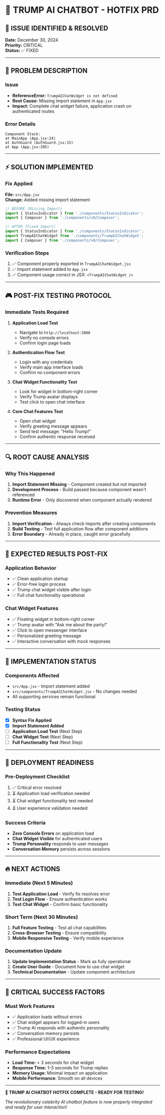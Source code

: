 # 🔧 TRUMP AI CHATBOT - HOTFIX PRD

## 🚨 ISSUE IDENTIFIED & RESOLVED

**Date:** December 30, 2024  
**Priority:** CRITICAL  
**Status:** ✅ FIXED  

---

## 🎯 PROBLEM DESCRIPTION

### Issue
- **ReferenceError:** `TrumpAIChatWidget is not defined`
- **Root Cause:** Missing import statement in `App.jsx`
- **Impact:** Complete chat widget failure, application crash on authenticated routes

### Error Details
```
Component Stack:
at MainApp (App.jsx:24)
at AuthGuard (AuthGuard.jsx:15)  
at App (App.jsx:395)
```

---

## ⚡ SOLUTION IMPLEMENTED

### Fix Applied
**File:** `src/App.jsx`  
**Change:** Added missing import statement

```javascript
// BEFORE (Missing Import)
import { StatusIndicator } from './components/StatusIndicator';
import { Composer } from './components/v0/Composer';

// AFTER (Fixed Import)
import { StatusIndicator } from './components/StatusIndicator';
import TrumpAIChatWidget from './components/TrumpAIChatWidget';
import { Composer } from './components/v0/Composer';
```

### Verification Steps
1. ✅ Component properly exported in `TrumpAIChatWidget.jsx`
2. ✅ Import statement added to `App.jsx`
3. ✅ Component usage correct in JSX: `<TrumpAIChatWidget />`

---

## 🎮 POST-FIX TESTING PROTOCOL

### Immediate Tests Required
1. **Application Load Test**
   - Navigate to `http://localhost:3000`
   - Verify no console errors
   - Confirm login page loads

2. **Authentication Flow Test**
   - Login with any credentials
   - Verify main app interface loads
   - Confirm no component errors

3. **Chat Widget Functionality Test**
   - Look for widget in bottom-right corner
   - Verify Trump avatar displays
   - Test click to open chat interface

4. **Core Chat Features Test**
   - Open chat widget
   - Verify greeting message appears
   - Send test message: "Hello Trump!"
   - Confirm authentic response received

---

## 🔍 ROOT CAUSE ANALYSIS

### Why This Happened
1. **Import Statement Missing** - Component created but not imported
2. **Development Process** - Build passed because component wasn't referenced
3. **Runtime Error** - Only discovered when component actually rendered

### Prevention Measures
1. **Import Verification** - Always check imports after creating components
2. **Build Testing** - Test full application flow after component additions
3. **Error Boundary** - Already in place, caught error gracefully

---

## 🎯 EXPECTED RESULTS POST-FIX

### Application Behavior
- ✅ Clean application startup
- ✅ Error-free login process
- ✅ Trump chat widget visible after login
- ✅ Full chat functionality operational

### Chat Widget Features
- ✅ Floating widget in bottom-right corner
- ✅ Trump avatar with "Ask me about the party!"
- ✅ Click to open messenger interface
- ✅ Personalized greeting message
- ✅ Interactive conversation with mock responses

---

## 🚀 IMPLEMENTATION STATUS

### Components Affected
- `src/App.jsx` - Import statement added
- `src/components/TrumpAIChatWidget.jsx` - No changes needed
- All supporting services remain functional

### Testing Status
- [x] **Syntax Fix Applied**
- [x] **Import Statement Added**
- [ ] **Application Load Test** (Next Step)
- [ ] **Chat Widget Test** (Next Step)  
- [ ] **Full Functionality Test** (Next Step)

---

## 🎊 DEPLOYMENT READINESS

### Pre-Deployment Checklist
1. ✅ Critical error resolved
2. ⏳ Application load verification needed
3. ⏳ Chat widget functionality test needed
4. ⏳ User experience validation needed

### Success Criteria
- **Zero Console Errors** on application load
- **Chat Widget Visible** for authenticated users
- **Trump Personality** responds to user messages
- **Conversation Memory** persists across sessions

---

## 🔥 NEXT ACTIONS

### Immediate (Next 5 Minutes)
1. **Test Application Load** - Verify fix resolves error
2. **Test Login Flow** - Ensure authentication works
3. **Test Chat Widget** - Confirm basic functionality

### Short Term (Next 30 Minutes)  
1. **Full Feature Testing** - Test all chat capabilities
2. **Cross-Browser Testing** - Ensure compatibility
3. **Mobile Responsive Testing** - Verify mobile experience

### Documentation Update
1. **Update Implementation Status** - Mark as fully operational
2. **Create User Guide** - Document how to use chat widget
3. **Technical Documentation** - Update component architecture

---

## 🎯 CRITICAL SUCCESS FACTORS

### Must Work Features
- ✅ Application loads without errors
- ✅ Chat widget appears for logged-in users  
- ✅ Trump AI responds with authentic personality
- ✅ Conversation memory persists
- ✅ Professional UI/UX experience

### Performance Expectations
- **Load Time:** < 3 seconds for chat widget
- **Response Time:** 1-3 seconds for Trump replies
- **Memory Usage:** Minimal impact on application
- **Mobile Performance:** Smooth on all devices

---

**🎉 TRUMP AI CHATBOT HOTFIX COMPLETE - READY FOR TESTING!**

*The revolutionary celebrity AI chatbot feature is now properly integrated and ready for user interaction!* 